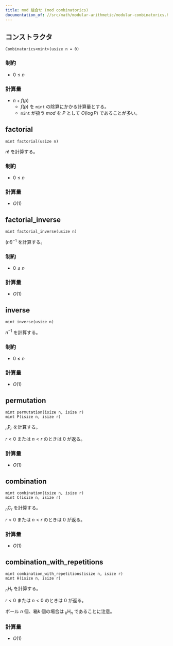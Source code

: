 ```yaml
---
title: mod 組合せ (mod combinatorics)
documentation_of: //src/math/modular-arithmetic/modular-combinatorics.hpp
---
```


## コンストラクタ
```
Combinatorics<mint>(usize n = 0)
```

### 制約
- $0 \leq n$

### 計算量
- $n + f(p)$
  - $f(p)$ を `mint` の除算にかかる計算量とする。
  - `mint` が扱う $mod$ を $P$ として $O(\log P)$ であることが多い。

## factorial
```
mint factorial(usize n)
```

$n!$ を計算する。

### 制約
- $0 \leq n$

### 計算量
- $O(1)$

## factorial_inverse 
```
mint factorial_inverse(usize n)
```

$(n!)^{-1}$ を計算する。

### 制約
- $0 \leq n$

### 計算量
- $O(1)$

## inverse 
```
mint inverse(usize n)
```

$n^{-1}$ を計算する。

### 制約
- $0 \leq n$

### 計算量
- $O(1)$

## permutation
```
mint permutation(isize n, isize r)
mint P(isize n, isize r)
```

$_n\mathrm{P}_r$ を計算する。

$r < 0$ または $n < r$ のときは $0$ が返る。

### 計算量
- $O(1)$

## combination
```
mint combination(isize n, isize r)
mint C(isize n, isize r)
```

$_n\mathrm{C}_r$ を計算する。

$r < 0$ または $n < r$ のときは $0$ が返る。

### 計算量
- $O(1)$

## combination_with_repetitions
```
mint combination_with_repetitions(isize n, isize r)
mint H(isize n, isize r)
```

$_n\mathrm{H}_r$ を計算する。

$r < 0$ または $n < 0$ のときは $0$ が返る。

ボール $n$ 個、箱$k$ 個の場合は $_k\mathrm{H}_n$ であることに注意。

### 計算量
- $O(1)$
